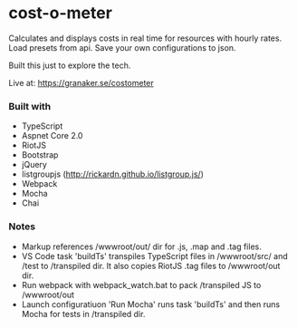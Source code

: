 # cost-o-meter
Calculates and displays costs in real time for resources with hourly rates.
Load presets from api. Save your own configurations to json.

Built this just to explore the tech.

Live at: https://granaker.se/costometer

### Built with
- TypeScript
- Aspnet Core 2.0
- RiotJS
- Bootstrap
- jQuery
- listgroupjs (http://rickardn.github.io/listgroup.js/)
- Webpack
- Mocha
- Chai

### Notes
- Markup references /wwwroot/out/ dir for .js, .map and .tag files.
- VS Code task 'buildTs' transpiles TypeScript files in /wwwroot/src/ and /test to /transpiled dir. It also copies RiotJS .tag files to /wwwroot/out dir.
- Run webpack with webpack_watch.bat to pack /transpiled JS to /wwwroot/out
- Launch configuratiuon 'Run Mocha' runs task 'buildTs' and then runs Mocha for tests in /transpiled dir.